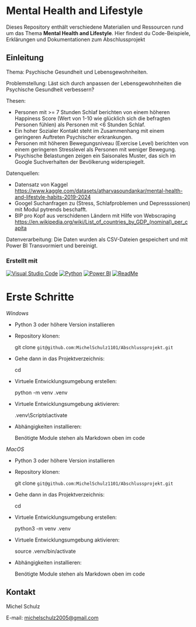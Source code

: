 
# Mental Health and Lifestyle

Dieses Repository enthält verschiedene Materialien und Ressourcen rund um das Thema
**Mental Health and Lifestyle**.
Hier findest du Code-Beispiele, Erklärungen und Dokumentationen zum Abschlussprojekt

## Einleitung

Thema: Psychische Gesundheit und Lebensgewohnheiten.

Problemstellung: 
Läst sich durch anpassen der Lebensgewohnheiten die Psychische Gesundheit verbessern?

Thesen: 
- Personen mit >= 7 Stunden Schlaf berichten von einem höheren Happiness Score (Wert von 1-10 wie glücklich sich die befragten Personen fühlen) als Personen mit <6 Stunden Schlaf.
- Ein hoher Sozialer Kontakt steht im Zusammenhang mit einem geringeren Auftreten Psychischer erkrankungen.
- Personen mit höheren Bewegungsniveau (Exercise Level) berichten von einem geringeren Stresslevel als Personen mit weniger Bewegung.
- Psychische Belastungen zeigen ein Saisonales Muster, das sich im Google Suchverhalten der Bevölkerung widerspiegelt.

Datenquellen:
- Datensatz von Kaggel https://www.kaggle.com/datasets/atharvasoundankar/mental-health-and-lifestyle-habits-2019-2024
- Googel Suchanfragen zu (Stress, Schlafproblemen und Depressssionen) mit Modul pytrends beschafft.
- BIP pro Kopf aus verschidenen Ländern mit Hilfe von Webscraping 
https://en.wikipedia.org/wiki/List_of_countries_by_GDP_(nominal)_per_capita

Datenverarbeitung: 
Die Daten wurden als CSV-Dateien gespeichert und mit Power BI Transvormiert und bereinigt.

### Erstellt mit

[![Visual Studio Code](https://custom-icon-badges.demolab.com/badge/Visual%20Studio%20Code-0078d7.svg?logo=vsc&logoColor=white)](#)
[![Python](https://img.shields.io/badge/Python-3776AB?logo=python&logoColor=fff)](#)
[![Power BI](https://custom-icon-badges.demolab.com/badge/Power%20BI-F1C912?logo=power-bi&logoColor=fff)](#)
[![ReadMe](https://img.shields.io/badge/ReadMe-018EF5?logo=readme&logoColor=fff)](#)


# Erste Schritte

*Windows*

- Python 3 oder höhere Version installieren
- Repository klonen:
  
  git clone  `git@github.com:MichelSchulz1101/Abschlussprojekt.git` <Abschlussprojekt>
  
- Gehe dann in das Projektverzeichnis:
  
  cd <Abschlussprojekt>
  
- Virtuele Entwicklungsumgebung erstellen:
  
  python -m venv .venv
  
- Virtuele Entwicklungsumgebung aktivieren:
  
  .venv\Scripts\activate  
  
- Abhängigkeiten installieren:
  
  Benötigte Module stehen als Markdown oben im code
  

*MacOS*

- Python 3 oder höhere Version installieren
- Repository klonen:
  
  git clone  `git@github.com:MichelSchulz1101/Abschlussprojekt.git` <Abschlussprojekt>
  
- Gehe dann in das Projektverzeichnis:
  
  cd <Abschlussprojekt>
  
- Virtuele Entwicklungsumgebung erstellen:
  
  python3 -m venv .venv
  
- Virtuele Entwicklungsumgebung aktivieren:
  
  source .venv/bin/activate 
  
- Abhängigkeiten installieren:

  Benötigte Module stehen als Markdown oben im code

## Kontakt

Michel Schulz

E-mail: michelschulz2005@gmail.com
  
 











